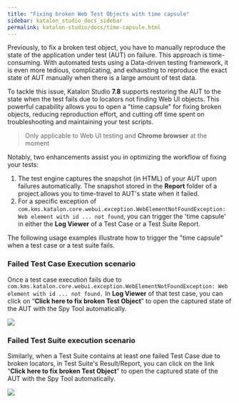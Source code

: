 ```yaml
---
title: "Fixing broken Web Test Objects with time capsule" 
sidebar: katalon_studio_docs_sidebar
permalink: katalon-studio/docs/time-capsule.html 
---
```

Previously, to fix a broken test object, you have to manually reproduce the state of the application under test (AUT) on failure. This approach is time-consuming. With automated tests using a Data-driven testing framework, it is even more tedious, complicating, and exhausting to reproduce the exact state of AUT manually when there is a large amount of test data.

To tackle this issue, Katalon Studio **7.8** supports restoring the AUT to the state when the test fails due to locators not finding Web UI objects. This powerful capability allows you to open a "time capsule" for fixing broken objects, reducing reproduction effort, and cutting off time spent on troubleshooting and maintaining your test scripts.

> Only applicable to Web UI testing and **Chrome browser** at the moment

Notably, two enhancements assist you in optimizing the workflow of fixing your tests:

1. The test engine captures the snapshot (in HTML) of your AUT upon failures automatically. The snapshot stored in the **Report** folder of a project allows you to time-travel to AUT's state when it failed.
2. For a specific exception of `com.kms.katalon.core.webui.exception.WebElementNotFoundException: Web element with id ... not found`, you can trigger the 'time capsule' in either the **Log Viewer** of a Test Case or a Test Suite Report. 

The following usage examples illustrate how to trigger the "time capsule" when a test case or a test suite fails.

### Failed Test Case Execution scenario

Once a test case execution fails due to `com.kms.katalon.core.webui.exception.WebElementNotFoundException: Web element with id ... not found.` In **Log Viewer** of that test case, you can click on “**Click here to fix broken Test Object**” to open the captured state of the AUT with the Spy Tool automatically.

<img src="https://github.com/katalon-studio/docs-images/raw/master/katalon-studio/docs/time-capsule/test-case-fail.gif">

### Failed Test Suite execution scenario

Similarly, when a Test Suite contains at least one failed Test Case due to broken locators, in Test Suite's Result/Report, you can click on the link “**Click here to fix broken Test Object**” to open the captured state of the AUT with the Spy Tool automatically.

<img src="https://github.com/katalon-studio/docs-images/raw/master/katalon-studio/docs/time-capsule/test-suite-fail.gif">


